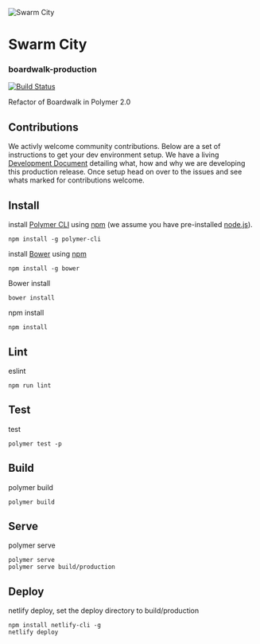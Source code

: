 ![Swarm City](https://github.com/swarmcity/sc-boardwalk-production/blob/master/images/icons/icon-48x48.png?raw=true "Swarm City")


# Swarm City
### boardwalk-production
[![Build Status](https://travis-ci.org/swarmcity/sc-boardwalk-production.svg?branch=master)](https://travis-ci.org/swarmcity/sc-boardwalk-production)

Refactor of Boardwalk in Polymer 2.0

## Contributions 
We activly welcome community contributions. Below are a set of instructions to get your dev environment setup. We have a living [Development Document](https://docs.google.com/document/d/1pHS30zEOy6rXduNZmA2EEwSOmhEgXVxs7sJIx7F66Co/edit?usp=sharing) detailing what, how and why we are developing this production release. Once setup head on over to the issues and see whats marked for contributions welcome.

## Install

install [Polymer CLI](https://github.com/Polymer/polymer-cli) using
[npm](https://www.npmjs.com) (we assume you have pre-installed [node.js](https://nodejs.org)).

    npm install -g polymer-cli

install [Bower](https://bower.io/) using [npm](https://www.npmjs.com)

    npm install -g bower

Bower install

    bower install

npm install

    npm install

## Lint
eslint

    npm run lint

## Test
test

    polymer test -p

## Build
polymer build

    polymer build

## Serve
polymer serve

    polymer serve
    polymer serve build/production

## Deploy
netlify deploy, set the deploy directory to build/production

    npm install netlify-cli -g
    netlify deploy